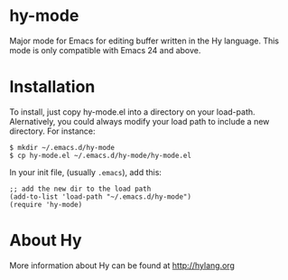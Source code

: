 hy-mode
=======

Major mode for Emacs for editing buffer written in the Hy language. This mode is
only compatible with Emacs 24 and above.

Installation
============

To install, just copy hy-mode.el into a directory on your
load-path. Alernatively, you could always modify your load path to include a new
directory. For instance:

    $ mkdir ~/.emacs.d/hy-mode
    $ cp hy-mode.el ~/.emacs.d/hy-mode/hy-mode.el

In your init file, (usually `.emacs`), add this:

    ;; add the new dir to the load path
    (add-to-list 'load-path "~/.emacs.d/hy-mode")
    (require 'hy-mode)

About Hy
========
More information about Hy can be found at http://hylang.org
